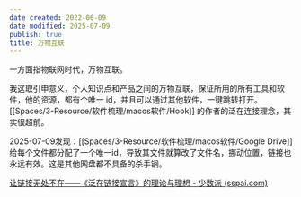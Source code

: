 ```yaml
---
date created: 2022-06-09
date modified: 2025-07-09
publish: true
title: 万物互联
---
```

一方面指物联网时代，万物互联。

我这取引申意义，个人知识点和产品之间的万物互联，保证所用的所有工具和软件，他的资源，都有个唯一 id，并且可以通过其他软件，一键跳转打开。[[Spaces/3-Resource/软件梳理/macos软件/Hook]] 的作者的泛在连接理念，其实很超前。

2025-07-09发现：[[Spaces/3-Resource/软件梳理/macos软件/Google Drive]]给每个文件都分配了一个唯一id，导致其文件就算改了文件名，挪动位置，链接也永远有效。这是其他网盘都不具备的杀手锏。

[让链接无处不在——《泛在链接宣言》的理论与理想 - 少数派 (sspai.com)](https://sspai.com/post/70648)
